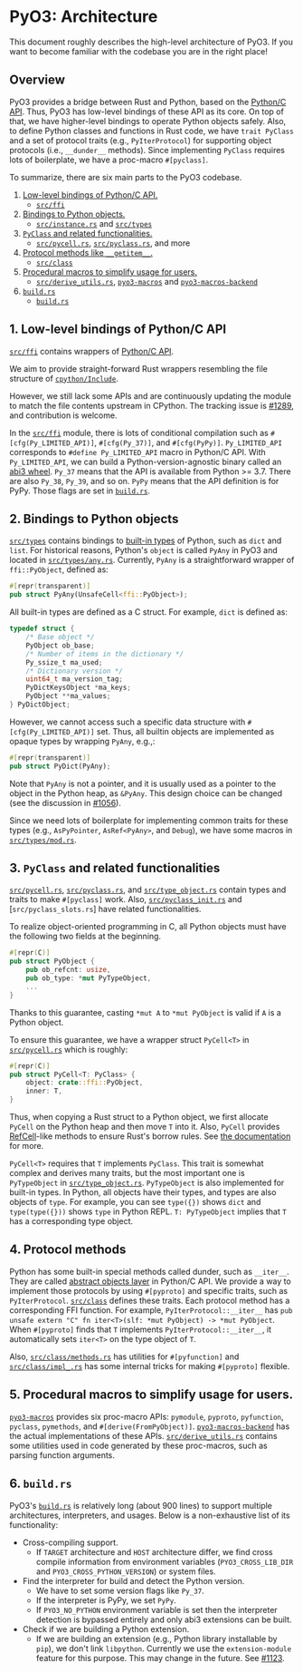 <!-- This file contains a rough overview of the PyO3 codebase. -->
<!-- Please do not make descriptions too specific, so that we can easily -->
<!-- keep this file in sync with the codebase. -->

# PyO3: Architecture

This document roughly describes the high-level architecture of PyO3.
If you want to become familiar with the codebase you are in the right place!

## Overview

PyO3 provides a bridge between Rust and Python, based on the [Python/C API].
Thus, PyO3 has low-level bindings of these API as its core.
On top of that, we have higher-level bindings to operate Python objects safely.
Also, to define Python classes and functions in Rust code, we have `trait PyClass` and a set of
protocol traits (e.g., `PyIterProtocol`) for supporting object protocols (i.e., `__dunder__` methods).
Since implementing `PyClass` requires lots of boilerplate, we have a proc-macro `#[pyclass]`.

To summarize, there are six main parts to the PyO3 codebase.

1. [Low-level bindings of Python/C API.](#1-low-level-bindings-of-python-capi)
   - [`src/ffi`]
2. [Bindings to Python objects.](#2-bindings-to-python-objects)
   - [`src/instance.rs`] and [`src/types`]
3. [`PyClass` and related functionalities.](#3-pyclass-and-related-functionalities)
   - [`src/pycell.rs`], [`src/pyclass.rs`], and more
4. [Protocol methods like `__getitem__`.](#4-protocol-methods)
   - [`src/class`]
5. [Procedural macros to simplify usage for users.](#5-procedural-macros-to-simplify-usage-for-users)
   - [`src/derive_utils.rs`], [`pyo3-macros`] and [`pyo3-macros-backend`]
6. [`build.rs`](#6-buildrs)
   - [`build.rs`](https://github.com/PyO3/pyo3/tree/master/build.rs)

## 1. Low-level bindings of Python/C API

[`src/ffi`] contains wrappers of [Python/C API].

We aim to provide straight-forward Rust wrappers resembling the file structure of
[`cpython/Include`](https://github.com/python/cpython/tree/v3.9.2/Include).

However, we still lack some APIs and are continuously updating the module to match
the file contents upstream in CPython.
The tracking issue is [#1289](https://github.com/PyO3/pyo3/issues/1289), and contribution is welcome.

In the [`src/ffi`] module, there is lots of conditional compilation such as `#[cfg(Py_LIMITED_API)]`,
`#[cfg(Py_37)]`, and `#[cfg(PyPy)]`.
`Py_LIMITED_API` corresponds to `#define Py_LIMITED_API` macro in Python/C API.
With `Py_LIMITED_API`, we can build a Python-version-agnostic binary called an
[abi3 wheel](https://pyo3.rs/latest/building_and_distribution.html#py_limited_apiabi3).
`Py_37` means that the API is available from Python >= 3.7.
There are also `Py_38`, `Py_39`, and so on.
`PyPy` means that the API definition is for PyPy.
Those flags are set in [`build.rs`](#6-buildrs).

## 2. Bindings to Python objects

[`src/types`] contains bindings to [built-in types](https://docs.python.org/3/library/stdtypes.html)
of Python, such as `dict` and `list`.
For historical reasons, Python's `object` is called `PyAny` in PyO3 and located in [`src/types/any.rs`].
Currently, `PyAny` is a straightforward wrapper of `ffi::PyObject`, defined as:

```rust
#[repr(transparent)]
pub struct PyAny(UnsafeCell<ffi::PyObject>);
```

All built-in types are defined as a C struct.
For example, `dict` is defined as:

```c
typedef struct {
    /* Base object */
    PyObject ob_base;
    /* Number of items in the dictionary */
    Py_ssize_t ma_used;
    /* Dictionary version */
    uint64_t ma_version_tag;
    PyDictKeysObject *ma_keys;
    PyObject **ma_values;
} PyDictObject;
```

However, we cannot access such a specific data structure with `#[cfg(Py_LIMITED_API)]` set.
Thus, all builtin objects are implemented as opaque types by wrapping `PyAny`, e.g.,:

```rust
#[repr(transparent)]
pub struct PyDict(PyAny);
```

Note that `PyAny` is not a pointer, and it is usually used as a pointer to the object in the
Python heap, as `&PyAny`.
This design choice can be changed
(see the discussion in [#1056](https://github.com/PyO3/pyo3/issues/1056)).

Since we need lots of boilerplate for implementing common traits for these types
(e.g., `AsPyPointer`, `AsRef<PyAny>`, and `Debug`), we have some macros in
[`src/types/mod.rs`].

## 3. `PyClass` and related functionalities

[`src/pycell.rs`], [`src/pyclass.rs`], and [`src/type_object.rs`] contain types and
traits to make `#[pyclass]` work.
Also, [`src/pyclass_init.rs`] and [`src/pyclass_slots.rs`] have related functionalities.

To realize object-oriented programming in C, all Python objects must have the following two fields
at the beginning.

```rust
#[repr(C)]
pub struct PyObject {
    pub ob_refcnt: usize,
    pub ob_type: *mut PyTypeObject,
    ...
}
```

Thanks to this guarantee, casting `*mut A` to `*mut PyObject` is valid if `A` is a Python object.

To ensure this guarantee, we have a wrapper struct `PyCell<T>` in [`src/pycell.rs`] which is roughly:

```rust
#[repr(C)]
pub struct PyCell<T: PyClass> {
    object: crate::ffi::PyObject,
    inner: T,
}
```

Thus, when copying a Rust struct to a Python object, we first allocate `PyCell` on the Python heap and then
move `T` into it.
Also, `PyCell` provides [RefCell](https://doc.rust-lang.org/std/cell/struct.RefCell.html)-like methods
to ensure Rust's borrow rules.
See [the documentation](https://docs.rs/pyo3/latest/pyo3/pycell/struct.PyCell.html) for more.

`PyCell<T>` requires that `T` implements `PyClass`.
This trait is somewhat complex and derives many traits, but the most important one is `PyTypeObject`
in [`src/type_object.rs`].
`PyTypeObject` is also implemented for built-in types.
In Python, all objects have their types, and types are also objects of `type`.
For example, you can see `type({})` shows `dict` and `type(type({}))` shows `type` in Python REPL.
`T: PyTypeObject` implies that `T` has a corresponding type object.

## 4. Protocol methods

Python has some built-in special methods called dunder, such as `__iter__`.
They are called [abstract objects layer](https://docs.python.org/3/c-api/abstract.html) in
Python/C API.
We provide a way to implement those protocols by using `#[pyproto]` and specific traits, such
as `PyIterProtocol`.
[`src/class`] defines these traits.
Each protocol method has a corresponding FFI function.
For example, `PyIterProtocol::__iter__` has
`pub unsafe extern "C" fn iter<T>(slf: *mut PyObject) -> *mut PyObject`.
When `#[pyproto]` finds that `T` implements `PyIterProtocol::__iter__`, it automatically
sets `iter<T>` on the type object of `T`.

Also, [`src/class/methods.rs`] has utilities for `#[pyfunction]` and [`src/class/impl_.rs`] has
some internal tricks for making `#[pyproto]` flexible.

## 5. Procedural macros to simplify usage for users.

[`pyo3-macros`] provides six proc-macro APIs: `pymodule`, `pyproto`, `pyfunction`, `pyclass`,
`pymethods`, and `#[derive(FromPyObject)]`.
[`pyo3-macros-backend`] has the actual implementations of these APIs.
[`src/derive_utils.rs`] contains some utilities used in code generated by these proc-macros,
such as parsing function arguments.

## 6. `build.rs`

PyO3's [`build.rs`](https://github.com/PyO3/pyo3/tree/master/build.rs) is relatively long
(about 900 lines) to support multiple architectures, interpreters, and usages.
Below is a non-exhaustive list of its functionality:

- Cross-compiling support.
  - If `TARGET` architecture and `HOST` architecture differ, we find cross compile information
    from environment variables (`PYO3_CROSS_LIB_DIR` and `PYO3_CROSS_PYTHON_VERSION`) or system files.
- Find the interpreter for build and detect the Python version.
  - We have to set some version flags like `Py_37`.
  - If the interpreter is PyPy, we set `PyPy`.
  - If `PYO3_NO_PYTHON` environment variable is set then the interpreter detection is bypassed
    entirely and only abi3 extensions can be built.
- Check if we are building a Python extension.
  - If we are building an extension (e.g., Python library installable by `pip`),
    we don't link `libpython`.
    Currently we use the `extension-module` feature for this purpose. This may change in the future.
    See [#1123](https://github.com/PyO3/pyo3/pull/1123).

<!-- External Links -->

[python/c api]: https://docs.python.org/3/c-api/

<!-- Crates -->

[`pyo3-macros`]: https://github.com/PyO3/pyo3/tree/master/pyo3-macros
[`pyo3-macros-backend`]: https://github.com/PyO3/pyo3/tree/master/pyo3-macros-backend

<!-- Directories -->

[`src/class`]: https://github.com/PyO3/pyo3/tree/master/src/class
[`src/ffi`]: https://github.com/PyO3/pyo3/tree/master/src/ffi
[`src/types`]: https://github.com/PyO3/pyo3/tree/master/src/types

<!-- Files -->

[`src/derive_utils.rs`]: https://github.com/PyO3/pyo3/tree/master/src/derive_utils.rs
[`src/instance.rs`]: https://github.com/PyO3/pyo3/tree/master/src/instance.rs
[`src/pycell.rs`]: https://github.com/PyO3/pyo3/tree/master/src/pycell.rs
[`src/pyclass.rs`]: https://github.com/PyO3/pyo3/tree/master/src/pyclass.rs
[`src/pyclass_init.rs`]: https://github.com/PyO3/pyo3/tree/master/src/pyclass_init.rs
[`src/pyclass_slot.rs`]: https://github.com/PyO3/pyo3/tree/master/src/pyclass_slot.rs
[`src/type_object.rs`]: https://github.com/PyO3/pyo3/tree/master/src/type_object.rs
[`src/class/methods.rs`]: https://github.com/PyO3/pyo3/tree/master/src/class/methods.rs
[`src/class/impl_.rs`]: https://github.com/PyO3/pyo3/tree/master/src/class/impl_.rs
[`src/types/any.rs`]: https://github.com/PyO3/pyo3/tree/master/src/types/any.rs
[`src/types/mod.rs`]: https://github.com/PyO3/pyo3/tree/master/src/types/mod.rs

